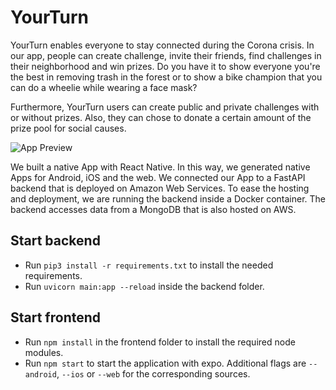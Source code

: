# YourTurn

YourTurn enables everyone to stay connected during the Corona crisis. In our app, people can create challenge, invite their friends, find challenges in their neighborhood and win prizes. Do you have it to show everyone you're the best in removing trash in the forest or to show a bike champion that you can do a wheelie while wearing a face mask?

Furthermore, YourTurn users can create public and private challenges with or without prizes. Also, they can chose to donate a certain amount of the prize pool for social causes.

![App Preview](https://i.imgur.com/SIx0vtd.png)

We built a native App with React Native. In this way, we generated native Apps for Android, iOS and the web. We connected our App to a FastAPI backend that is deployed on Amazon Web Services. To ease the hosting and deployment, we are running the backend inside a Docker container. The backend accesses data from a MongoDB that is also hosted on AWS.

## Start backend
* Run `pip3 install -r requirements.txt` to install the needed requirements.
* Run `uvicorn main:app --reload` inside the backend folder.

## Start frontend
* Run `npm install` in the frontend folder to install the required node modules.
* Run `npm start` to start the application with expo. Additional flags are `--android`, `--ios` or `--web` for the corresponding sources.
